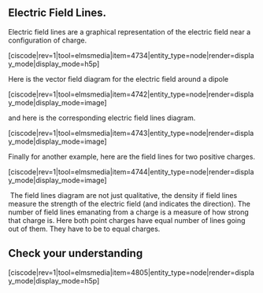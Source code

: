 ## Electric Field Lines. 

Electric field lines are a graphical representation of the electric field near a configuration of charge. 

[ciscode|rev=1|tool=elmsmedia|item=4734|entity_type=node|render=display_mode|display_mode=h5p]

Here is the vector field diagram for the electric field around a dipole

[ciscode|rev=1|tool=elmsmedia|item=4742|entity_type=node|render=display_mode|display_mode=image]

and here is the corresponding electric field lines diagram. 

[ciscode|rev=1|tool=elmsmedia|item=4743|entity_type=node|render=display_mode|display_mode=image]

Finally for another example, here are the field lines for two positive charges. 

[ciscode|rev=1|tool=elmsmedia|item=4744|entity_type=node|render=display_mode|display_mode=image]

<lrndesign-sidenote label="Instructor Note" icon="bookmark" bg-color="#c2e5f2">
 The field lines diagram are not just qualitative, the density if field lines measure the strength of the electric field (and indicates the direction). The number of field lines emanating from a charge is a measure of how strong that charge is. Here both point charges have equal number of lines going out of them. They have to be to equal charges. 
</lrndesign-sidenote>

## Check your understanding

[ciscode|rev=1|tool=elmsmedia|item=4805|entity_type=node|render=display_mode|display_mode=h5p]